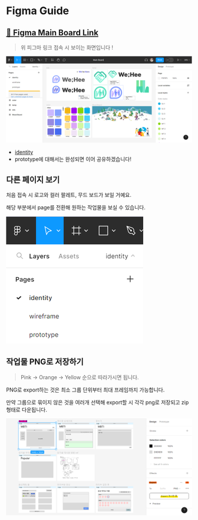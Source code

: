 # Figma Guide

## [🔗 Figma Main Board Link](https://www.figma.com/file/LOZntT4iuXmIPDn6SDdfK3/Main-Board?type=design&node-id=30%3A10&mode=design&t=TNG9YVOE8LXixmGG-1)

> 위 피그마 링크 접속 시 보이는 화면입니다 !

![처음 접속 시 화면](capture/mainBoard.png)

- [identity](identity.md)
- prototype에 대해서는 완성되면 이어 공유하겠습니다!





## 다른 페이지 보기

처음 접속 시 로고와 컬러 팔레트, 무드 보드가 보일 거예요.

해당 부분에서 page를 전환해 원하는 작업물을 보실 수 있습니다.

![페이지 메뉴](capture/pages.png)







## 작업물 PNG로 저장하기

> Pink → Orange → Yellow 순으로 따라가시면 됩니다.

PNG로 export하는 것은 최소 그룹 단위부터 최대 프레임까지 가능합니다. 

만약 그룹으로 묶이지 않은 것을 여러개 선택해 export할 시 각각 png로 저장되고 zip형태로 다운됩니다. 

![export](capture/export.png)